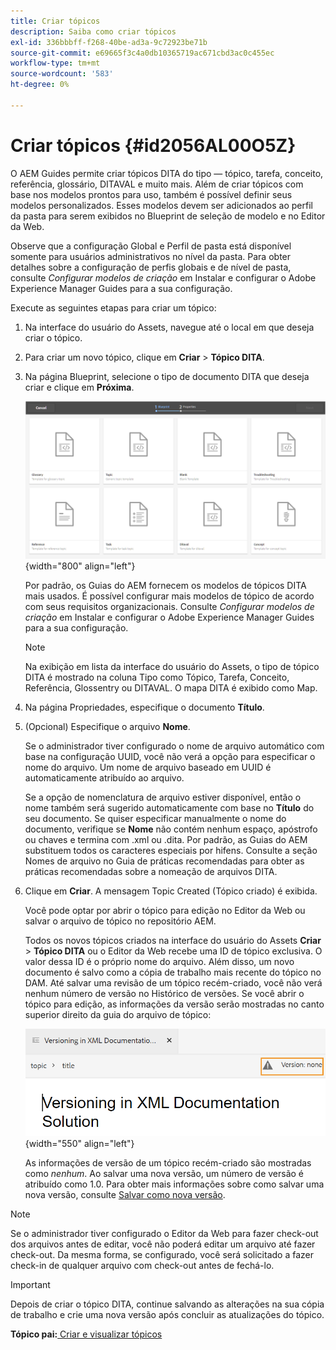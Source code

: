 ```yaml
---
title: Criar tópicos
description: Saiba como criar tópicos
exl-id: 336bbbff-f268-40be-ad3a-9c72923be71b
source-git-commit: e69665f3c4a0db10365719ac671cbd3ac0c455ec
workflow-type: tm+mt
source-wordcount: '583'
ht-degree: 0%

---
```


# Criar tópicos {#id2056AL00O5Z}

O AEM Guides permite criar tópicos DITA do tipo — tópico, tarefa, conceito, referência, glossário, DITAVAL e muito mais. Além de criar tópicos com base nos modelos prontos para uso, também é possível definir seus modelos personalizados. Esses modelos devem ser adicionados ao perfil da pasta para serem exibidos no Blueprint de seleção de modelo e no Editor da Web.

Observe que a configuração Global e Perfil de pasta está disponível somente para usuários administrativos no nível da pasta. Para obter detalhes sobre a configuração de perfis globais e de nível de pasta, consulte *Configurar modelos de criação* em Instalar e configurar o Adobe Experience Manager Guides para a sua configuração.

Execute as seguintes etapas para criar um tópico:

1. Na interface do usuário do Assets, navegue até o local em que deseja criar o tópico.

1. Para criar um novo tópico, clique em **Criar** \> **Tópico DITA**.

1. Na página Blueprint, selecione o tipo de documento DITA que deseja criar e clique em **Próxima**.

   ![](images/create_dita_topic.png){width="800" align="left"}

   Por padrão, os Guias do AEM fornecem os modelos de tópicos DITA mais usados. É possível configurar mais modelos de tópico de acordo com seus requisitos organizacionais. Consulte *Configurar modelos de criação* em Instalar e configurar o Adobe Experience Manager Guides para a sua configuração.

   >[!NOTE]
   >
   > Na exibição em lista da interface do usuário do Assets, o tipo de tópico DITA é mostrado na coluna Tipo como Tópico, Tarefa, Conceito, Referência, Glossentry ou DITAVAL. O mapa DITA é exibido como Map.

1. Na página Propriedades, especifique o documento **Título**.

1. \(Opcional\) Especifique o arquivo **Nome**.

   Se o administrador tiver configurado o nome de arquivo automático com base na configuração UUID, você não verá a opção para especificar o nome do arquivo. Um nome de arquivo baseado em UUID é automaticamente atribuído ao arquivo.

   Se a opção de nomenclatura de arquivo estiver disponível, então o nome também será sugerido automaticamente com base no **Título** do seu documento. Se quiser especificar manualmente o nome do documento, verifique se **Nome** não contém nenhum espaço, apóstrofo ou chaves e termina com .xml ou .dita. Por padrão, as Guias do AEM substituem todos os caracteres especiais por hifens. Consulte a seção Nomes de arquivo no Guia de práticas recomendadas para obter as práticas recomendadas sobre a nomeação de arquivos DITA.

1. Clique em **Criar**. A mensagem Topic Created (Tópico criado) é exibida.

   Você pode optar por abrir o tópico para edição no Editor da Web ou salvar o arquivo de tópico no repositório AEM.

   Todos os novos tópicos criados na interface do usuário do Assets **Criar** \> **Tópico DITA** ou o Editor da Web recebe uma ID de tópico exclusiva. O valor dessa ID é o próprio nome do arquivo. Além disso, um novo documento é salvo como a cópia de trabalho mais recente do tópico no DAM. Até salvar uma revisão de um tópico recém-criado, você não verá nenhum número de versão no Histórico de versões. Se você abrir o tópico para edição, as informações da versão serão mostradas no canto superior direito da guia do arquivo de tópico:

   ![](images/topic-version-none_cs.png){width="550" align="left"}

   As informações de versão de um tópico recém-criado são mostradas como *nenhum*. Ao salvar uma nova versão, um número de versão é atribuído como 1.0. Para obter mais informações sobre como salvar uma nova versão, consulte [Salvar como nova versão](web-editor-features.md#save-as-new-version-id209ME400GXA).


>[!NOTE]
>
> Se o administrador tiver configurado o Editor da Web para fazer check-out dos arquivos antes de editar, você não poderá editar um arquivo até fazer check-out. Da mesma forma, se configurado, você será solicitado a fazer check-in de qualquer arquivo com check-out antes de fechá-lo.

>[!IMPORTANT]
>
> Depois de criar o tópico DITA, continue salvando as alterações na sua cópia de trabalho e crie uma nova versão após concluir as atualizações do tópico.

**Tópico pai:**[ Criar e visualizar tópicos](create-preview-topics.md)
